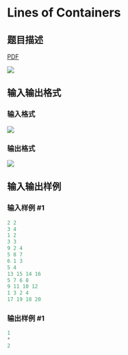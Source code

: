 # Lines of Containers

## 题目描述

[problemUrl]: https://uva.onlinejudge.org/index.php?option=com_onlinejudge&Itemid=8&category=602&page=show_problem&problem=4381

[PDF](https://uva.onlinejudge.org/external/126/p12652.pdf)

![](https://cdn.luogu.com.cn/upload/vjudge_pic/UVA12652/1b5c88413aa8c78e54bbbe6671a98fa8cdd00c69.png)

## 输入输出格式

### 输入格式

![](https://cdn.luogu.com.cn/upload/vjudge_pic/UVA12652/13d0afe888506ab7d5ad19ad08105bead7d5ff3c.png)

### 输出格式

![](https://cdn.luogu.com.cn/upload/vjudge_pic/UVA12652/90067cabf20620cf435160bfe849ec02e408c15d.png)

## 输入输出样例

### 输入样例 #1

```cpp
2 2
3 4
1 2
3 3
9 2 4
5 8 7
6 1 3
5 4
13 15 14 16
5 7 6 8
9 11 10 12
1 3 2 4
17 19 18 20
```


### 输出样例 #1

```cpp
1
*
2
```


